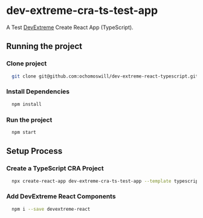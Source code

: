 # dev-extreme-cra-ts-test-app

A Test [DevExtreme](https://js.devexpress.com/Overview/React/) Create React App (TypeScript). 


## Running the project

### Clone project

```bash
  git clone git@github.com:ochomoswill/dev-extreme-react-typescript.git
```

### Install Dependencies

```bash
  npm install
```

### Run the project

```bash
  npm start
```


## Setup Process

### Create a TypeScript CRA Project

```bash
  npx create-react-app dev-extreme-cra-ts-test-app --template typescript
```

### Add DevExtreme React Components

```bash
  npm i --save devextreme-react
```